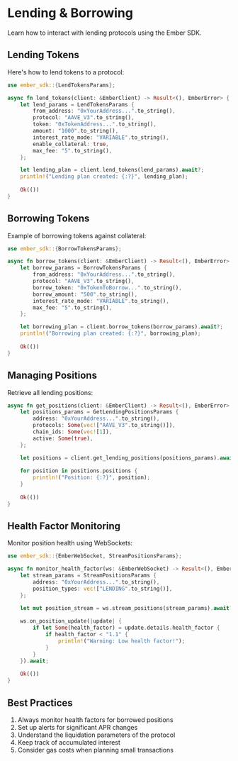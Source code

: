 # Lending & Borrowing

Learn how to interact with lending protocols using the Ember SDK.

## Lending Tokens

Here's how to lend tokens to a protocol:

```rust
use ember_sdk::{LendTokensParams};

async fn lend_tokens(client: &EmberClient) -> Result<(), EmberError> {
    let lend_params = LendTokensParams {
        from_address: "0xYourAddress...".to_string(),
        protocol: "AAVE_V3".to_string(),
        token: "0xTokenAddress...".to_string(),
        amount: "1000".to_string(),
        interest_rate_mode: "VARIABLE".to_string(),
        enable_collateral: true,
        max_fee: "5".to_string(),
    };

    let lending_plan = client.lend_tokens(lend_params).await?;
    println!("Lending plan created: {:?}", lending_plan);
    
    Ok(())
}
```

## Borrowing Tokens

Example of borrowing tokens against collateral:

```rust
use ember_sdk::{BorrowTokensParams};

async fn borrow_tokens(client: &EmberClient) -> Result<(), EmberError> {
    let borrow_params = BorrowTokensParams {
        from_address: "0xYourAddress...".to_string(),
        protocol: "AAVE_V3".to_string(),
        borrow_token: "0xTokenToBorrow...".to_string(),
        borrow_amount: "500".to_string(),
        interest_rate_mode: "VARIABLE".to_string(),
        max_fee: "5".to_string(),
    };

    let borrowing_plan = client.borrow_tokens(borrow_params).await?;
    println!("Borrowing plan created: {:?}", borrowing_plan);
    
    Ok(())
}
```

## Managing Positions

Retrieve all lending positions:

```rust
async fn get_positions(client: &EmberClient) -> Result<(), EmberError> {
    let positions_params = GetLendingPositionsParams {
        address: "0xYourAddress...".to_string(),
        protocols: Some(vec!["AAVE_V3".to_string()]),
        chain_ids: Some(vec![1]),
        active: Some(true),
    };

    let positions = client.get_lending_positions(positions_params).await?;
    
    for position in positions.positions {
        println!("Position: {:?}", position);
    }
    
    Ok(())
}
```

## Health Factor Monitoring

Monitor position health using WebSockets:

```rust
use ember_sdk::{EmberWebSocket, StreamPositionsParams};

async fn monitor_health_factor(ws: &EmberWebSocket) -> Result<(), EmberError> {
    let stream_params = StreamPositionsParams {
        address: "0xYourAddress...".to_string(),
        position_types: vec!["LENDING".to_string()],
    };

    let mut position_stream = ws.stream_positions(stream_params).await?;
    
    ws.on_position_update(|update| {
        if let Some(health_factor) = update.details.health_factor {
            if health_factor < "1.1" {
                println!("Warning: Low health factor!");
            }
        }
    }).await;
    
    Ok(())
}
```

## Best Practices

1. Always monitor health factors for borrowed positions
2. Set up alerts for significant APR changes
3. Understand the liquidation parameters of the protocol
4. Keep track of accumulated interest
5. Consider gas costs when planning small transactions 